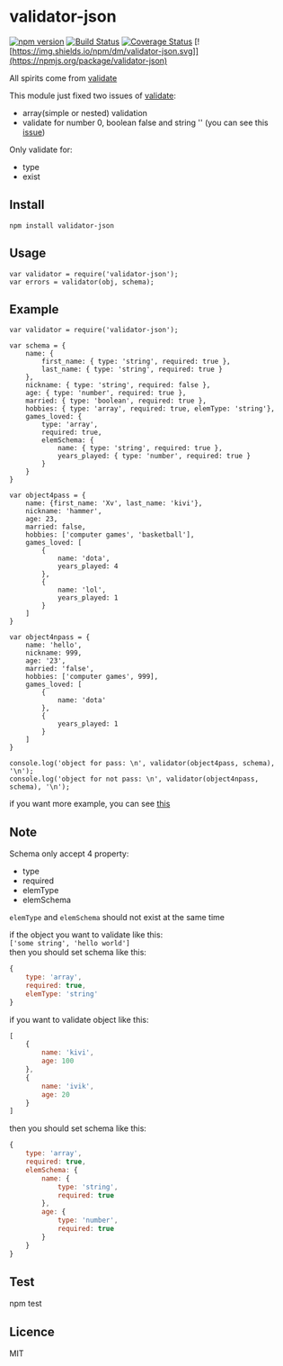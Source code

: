 # validator-json

[![npm version](https://img.shields.io/npm/v/validator-json.svg)](https://npmjs.org/package/validator-json)
[![Build Status](https://travis-ci.org/CocaCola183/validator-json.svg?branch=master)](https://travis-ci.org/CocaCola183/validator-json)
[![Coverage Status](https://coveralls.io/repos/CocaCola183/validator-json/badge.svg?branch=master&service=github)](https://coveralls.io/github/CocaCola183/validator-json?branch=master)
[![https://img.shields.io/npm/dm/validator-json.svg]](https://npmjs.org/package/validator-json)

All spirits come from [validate](https://www.npmjs.com/package/validate)  

This module just fixed two issues of [validate](https://www.npmjs.com/package/validate):  
* array(simple or nested) validation  
* validate for number 0, boolean false and string '' (you can see this [issue](https://github.com/eivindfjeldstad/validate/issues/23))

Only validate for:  
* type  
* exist  

## Install  
`npm install validator-json`

## Usage  

```
var validator = require('validator-json');
var errors = validator(obj, schema);
```

## Example  
```
var validator = require('validator-json');

var schema = {
	name: {
		first_name: { type: 'string', required: true },
		last_name: { type: 'string', required: true }
	},
	nickname: { type: 'string', required: false },
	age: { type: 'number', required: true },
	married: { type: 'boolean', required: true },
	hobbies: { type: 'array', required: true, elemType: 'string'},
	games_loved: { 
		type: 'array',
		required: true,
		elemSchema: {
			name: { type: 'string', required: true },
			years_played: { type: 'number', required: true }
		}
	}
}

var object4pass = {
	name: {first_name: 'Xv', last_name: 'kivi'},
	nickname: 'hammer',
	age: 23,
	married: false,
	hobbies: ['computer games', 'basketball'],
	games_loved: [
		{
			name: 'dota',
			years_played: 4
		},
		{
			name: 'lol',
			years_played: 1
		}
	]
}

var object4npass = {
	name: 'hello',
	nickname: 999,
	age: '23',
	married: 'false',
	hobbies: ['computer games', 999],
	games_loved: [
		{
			name: 'dota'
		},
		{
			years_played: 1
		}
	]
}

console.log('object for pass: \n', validator(object4pass, schema), '\n');
console.log('object for not pass: \n', validator(object4npass, schema), '\n');
```

if you want more example, you can see [this](https://github.com/CocaCola183/validator/blob/master/test/test.js)  


## Note    
Schema only accept 4 property:  
* type  
* required  
* elemType  
* elemSchema  

`elemType` and `elemSchema` should not exist at the same time  

if the object you want to validate like this:  
`['some string', 'hello world']`  
then you should set schema like this:  
```js
{  
    type: 'array',  
    required: true,  
    elemType: 'string'  
}  
```

if you want to validate object like this:  
```js
[
    {  
        name: 'kivi',  
        age: 100
    },  
    {  
        name: 'ivik',  
        age: 20  
    }  
]
```
then you should set schema like this:  
```js
{  
    type: 'array',  
    required: true,  
    elemSchema: {  
        name: {  
            type: 'string',  
            required: true  
        },  
        age: {  
            type: 'number',  
            required: true  
        }  
    }  
}  
```

## Test  
npm test


## Licence
MIT
